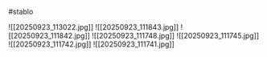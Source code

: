 #stablo 


![[20250923_113022.jpg]]
![[20250923_111843.jpg]]
![[20250923_111842.jpg]]
![[20250923_111748.jpg]]
![[20250923_111745.jpg]]
![[20250923_111742.jpg]]
![[20250923_111741.jpg]]
